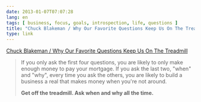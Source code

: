 ```yaml
---
date: 2013-01-07T07:07:28
lang: en
tags: [ business, focus, goals, introspection, life, questions ]
title: "Chuck Blakeman / Why Our Favorite Questions Keep Us On The Treadmill"
type: link
---
```


[Chuck Blakeman / Why Our Favorite Questions Keep Us On The
Treadmill](http://chuckblakeman.com/2013/1/texts/why-our-favorite-questions-keep-us-on-the-treadmill)

> If you only ask the first four questions, you are likely to only make
> enough money to pay your mortgage. If you ask the last two, "when" and
> "why", every time you ask the others, you are likely to build a
> business a real that makes money when you're not around.
>
> **Get off the treadmill. Ask when and why all the time.**

